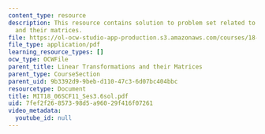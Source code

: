 ```yaml
---
content_type: resource
description: This resource contains solution to problem set related to linear transformations
  and their matrices.
file: https://ol-ocw-studio-app-production.s3.amazonaws.com/courses/18-06sc-linear-algebra-fall-2011/7fef2f26857398d5a96029f416f07261_MIT18_06SCF11_Ses3.6sol.pdf
file_type: application/pdf
learning_resource_types: []
ocw_type: OCWFile
parent_title: Linear Transformations and their Matrices
parent_type: CourseSection
parent_uid: 9b3392d9-9beb-d110-47c3-6d07bc404bbc
resourcetype: Document
title: MIT18_06SCF11_Ses3.6sol.pdf
uid: 7fef2f26-8573-98d5-a960-29f416f07261
video_metadata:
  youtube_id: null
---
```

